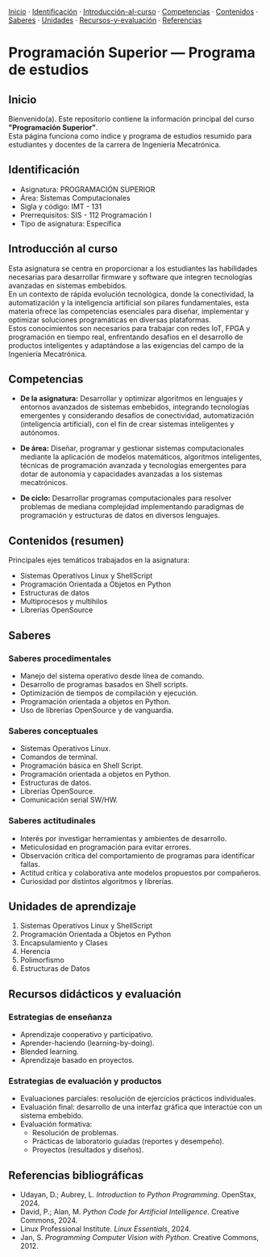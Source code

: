 [Inicio](#inicio) · [Identificación](#identificación) · [Introducción-al-curso](#introducción-al-curso) · [Competencias](#competencias) · [Contenidos](#contenidos-resumen) · [Saberes](#saberes) · [Unidades](#unidades-de-aprendizaje) · [Recursos-y-evaluación](#recursos-didácticos-y-evaluación) · [Referencias](#referencias-bibliográficas) 

# Programación Superior — Programa de estudios

## Inicio
Bienvenido(a). Este repositorio contiene la información principal del curso **"Programación Superior"**.  
Esta página funciona como índice y programa de estudios resumido para estudiantes y docentes de la carrera de Ingeniería Mecatrónica.

## Identificación
- Asignatura: PROGRAMACIÓN SUPERIOR  
- Área: Sistemas Computacionales  
- Sigla y código: IMT - 131  
- Prerrequisitos: SIS - 112 Programación I  
- Tipo de asignatura: Específica

## Introducción al curso
Esta asignatura se centra en proporcionar a los estudiantes las habilidades necesarias para desarrollar firmware y software que integren tecnologías avanzadas en sistemas embebidos.  
En un contexto de rápida evolución tecnológica, donde la conectividad, la automatización y la inteligencia artificial son pilares fundamentales, esta materia ofrece las competencias esenciales para diseñar, implementar y optimizar soluciones programáticas en diversas plataformas.  
Estos conocimientos son necesarios para trabajar con redes IoT, FPGA y programación en tiempo real, enfrentando desafíos en el desarrollo de productos inteligentes y adaptándose a las exigencias del campo de la Ingeniería Mecatrónica.

## Competencias
- **De la asignatura:** Desarrollar y optimizar algoritmos en lenguajes y entornos avanzados de sistemas embebidos, integrando tecnologías emergentes y considerando desafíos de conectividad, automatización (inteligencia artificial), con el fin de crear sistemas inteligentes y autónomos.  
- **De área:** Diseñar, programar y gestionar sistemas computacionales mediante la aplicación de modelos matemáticos, algoritmos inteligentes, técnicas de programación avanzada y tecnologías emergentes para dotar de autonomía y capacidades avanzadas a los sistemas mecatrónicos.
  
- **De ciclo:** Desarrollar programas computacionales para resolver problemas de mediana complejidad implementando paradigmas de programación y estructuras de datos en diversos lenguajes.

## Contenidos (resumen)
Principales ejes temáticos trabajados en la asignatura:
- Sistemas Operativos Linux y ShellScript
- Programación Orientada a Objetos en Python
- Estructuras de datos
- Multiprocesos y multihilos
- Librerías OpenSource

## Saberes

### Saberes procedimentales
- Manejo del sistema operativo desde línea de comando.  
- Desarrollo de programas basados en Shell scripts.  
- Optimización de tiempos de compilación y ejecución.  
- Programación orientada a objetos en Python.  
- Uso de librerías OpenSource y de vanguardia.  

### Saberes conceptuales
- Sistemas Operativos Linux.  
- Comandos de terminal.  
- Programación básica en Shell Script.  
- Programación orientada a objetos en Python.  
- Estructuras de datos.  
- Librerías OpenSource.  
- Comunicación serial SW/HW.  

### Saberes actitudinales
- Interés por investigar herramientas y ambientes de desarrollo.  
- Meticulosidad en programación para evitar errores.  
- Observación crítica del comportamiento de programas para identificar fallas.  
- Actitud crítica y colaborativa ante modelos propuestos por compañeros.  
- Curiosidad por distintos algoritmos y librerías.

## Unidades de aprendizaje
1. Sistemas Operativos Linux y ShellScript  
2. Programación Orientada a Objetos en Python
3. Encapsulamiento y Clases
4. Herencia
5. Polimorfismo
6. Estructuras de Datos  

## Recursos didácticos y evaluación

### Estrategias de enseñanza
- Aprendizaje cooperativo y participativo.  
- Aprender-haciendo (learning-by-doing).  
- Blended learning.  
- Aprendizaje basado en proyectos.  

### Estrategias de evaluación y productos
- Evaluaciones parciales: resolución de ejercicios prácticos individuales.  
- Evaluación final: desarrollo de una interfaz gráfica que interactúe con un sistema embebido.  
- Evaluación formativa:
  - Resolución de problemas.  
  - Prácticas de laboratorio guiadas (reportes y desempeño).  
  - Proyectos (resultados y diseños).

## Referencias bibliográficas
- Udayan, D.; Aubrey, L. *Introduction to Python Programming*. OpenStax, 2024.  
- David, P.; Alan, M. *Python Code for Artificial Intelligence*. Creative Commons, 2024.  
- Linux Professional Institute. *Linux Essentials*, 2024.  
- Jan, S. *Programming Computer Vision with Python*. Creative Commons, 2012.
